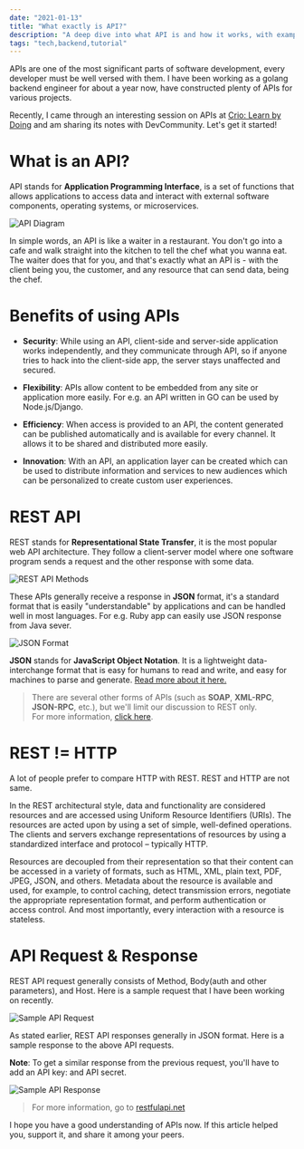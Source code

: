 ```yaml
---
date: "2021-01-13"
title: "What exactly is API?"
description: "A deep dive into what API is and how it works, with examples"
tags: "tech,backend,tutorial"
---
```


APIs are one of the most significant parts of software development, every developer must be well versed with them. I have been working as a golang backend engineer for about a year now, have constructed plenty of APIs for various projects.

Recently, I came through an interesting session on APIs at [Crio: Learn by Doing](https://www.crio.do/) and am sharing its notes with DevCommunity. Let's get it started!

# What is an API?

API stands for **Application Programming Interface**, is a set of functions that allows applications to access data and interact with external software components, operating systems, or microservices.

![API Diagram](https://user-images.githubusercontent.com/26124625/104198884-ca1bcf80-544c-11eb-94d1-22548426ad4d.png)

In simple words, an API is like a waiter in a restaurant. You don't go into a cafe and walk straight into the kitchen to tell the chef what you wanna eat. The waiter does that for you, and that's exactly what an API is - with the client being you, the customer, and any resource that can send data, being the chef.

# Benefits of using APIs

- **Security**: While using an API, client-side and server-side application works independently, and they communicate through API, so if anyone tries to hack into the client-side app, the server stays unaffected and secured.

- **Flexibility**: APIs allow content to be embedded from any site or application more easily. For e.g. an API written in GO can be used by Node.js/Django.

- **Efficiency**: When access is provided to an API, the content generated can be published automatically and is available for every channel. It allows it to be shared and distributed more easily.

- **Innovation**: With an API, an application layer can be created which can be used to distribute information and services to new audiences which can be personalized to create custom user experiences.

# REST API

REST stands for **Representational State Transfer**, it is the most popular web API architecture. They follow a client-server model where one software program sends a request and the other response with some data.

![REST API Methods](https://user-images.githubusercontent.com/26124625/104197485-16fea680-544b-11eb-8aaa-d2bd74bf207a.png)

These APIs generally receive a response in **JSON** format, it's a standard format that is easily "understandable" by applications and can be handled well in most languages. For e.g. Ruby app can easily use JSON response from Java sever.

![JSON Format](https://user-images.githubusercontent.com/26124625/104204412-431e2580-5453-11eb-9827-29a65aa6ff82.png)

**JSON** stands for **JavaScript Object Notation**. It is a lightweight data-interchange format that is easy for humans to read and write, and easy for machines to parse and generate. [Read more about it here.](https://www.json.org/json-en.html)

> There are several other forms of APIs (such as **SOAP**, **XML-RPC**, **JSON-RPC**, etc.), but we'll limit our discussion to REST only.  
> For more information, [click here](https://stoplight.io/api-types/).

# REST != HTTP

A lot of people prefer to compare HTTP with REST. REST and HTTP are not same.

In the REST architectural style, data and functionality are considered resources and are accessed using Uniform Resource Identifiers (URIs). The resources are acted upon by using a set of simple, well-defined operations. The clients and servers exchange representations of resources by using a standardized interface and protocol – typically HTTP.

Resources are decoupled from their representation so that their content can be accessed in a variety of formats, such as HTML, XML, plain text, PDF, JPEG, JSON, and others. Metadata about the resource is available and used, for example, to control caching, detect transmission errors, negotiate the appropriate representation format, and perform authentication or access control. And most importantly, every interaction with a resource is stateless.

# API Request & Response

REST API request generally consists of Method, Body(auth and other parameters), and Host. Here is a sample request that I have been working on recently.

![Sample API Request](https://user-images.githubusercontent.com/26124625/104276950-e9a60d00-54cb-11eb-84d5-efc4b4202e2e.png)

As stated earlier, REST API responses generally in JSON format. Here is a sample response to the above API requests.

**Note**: To get a similar response from the previous request, you'll have to add an API key: and API secret.

![Sample API Response](https://user-images.githubusercontent.com/26124625/104276947-e874e000-54cb-11eb-8a62-d5f0614f236e.png)

> For more information, go to [restfulapi.net](https://restfulapi.net/)

I hope you have a good understanding of APIs now. If this article helped you, support it, and share it among your peers.
